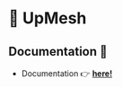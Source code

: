 # :rocket: UpMesh

## Documentation :pushpin:
- Documentation :point_right: **[here!](https://documenter.getpostman.com/view/6367329/SzYW3zqF?version=latest "here!")**